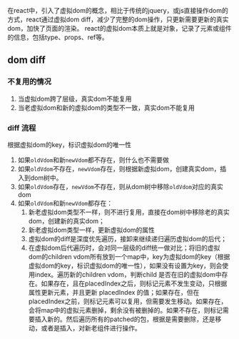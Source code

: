 在react中，引入了虚拟dom的概念，相比于传统的jquery，或js直接操作dom的方式，react通过虚拟dom diff，减少了完整的dom操作，只更新需要更新的真实dom，加快了页面的渲染。
react的虚拟dom本质上就是对象，记录了元素或组件的信息，包括type、props、ref等。

## dom diff
### 不复用的情况
1. 当虚拟dom跨了层级，真实dom不能复用
2. 当老虚拟dom和新的虚拟dom的类型不一致，真实dom不能复用

### diff 流程
根据虚拟dom的key，标识虚拟dom的唯一性

1. 如果`oldVdom`和新`newVdom`都不存在，则什么也不需要做
2. 如果`oldVdom`不存在，`newVdom`存在，则根据新虚拟dom，创建真实dom，插入到dom树中。
3. 如果`oldVdom`存在，`newVdom`不存在，则从dom树中移除`oldVdom`对应的真实dom
4. 如果`oldVdom`和新`newVdom`都存在：
	1. 新老虚拟dom类型不一样，则不进行复用，直接在dom树中移除老的真实dom，创建新的真实dom；
	2. 新老虚拟dom类型一样，更新虚拟dom的属性
	3. 虚拟dom的diff是深度优先遍历，接卸来继续递归遍历虚拟dom的后代；
	4. 在虚拟dom后代遍历时，会对同一层级的diff统一做对比；将旧的虚拟dom的children vdom所有放到一个map中，key为虚拟dom的key（根据虚拟dom的key，标识虚拟dom的唯一性），如果没有设置为key，则会使用index。遍历新的children vdom，判断child 是否在旧的虚拟dom中存在。如果存在，且在placedIndex之后，则标记元素不发生变动，只根据属性更新元素，并且更新 placedIndex 的值；如果存在，但在placedIndex之前，则标记元素可以复用，但需要发生移动。如果存在，会将map中的虚拟元素删掉，剩余没有被删掉的。如果不存在，则标记需要插入新的。然后遍历所有的patched的包，根据是需要删除，还是移动，或者是插入，对新老组件进行操作。
